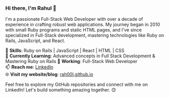 ### Hi there, I'm Rahul 👋

I'm a passionate Full-Stack Web Developer with over a decade of experience in crafting robust web applications. My journey began in 2010 with small Ruby programs and static HTML pages, and I've since specialized in Full-Stack development, mastering technologies like Ruby on Rails, JavaScript, and React.

🚀 **Skills**: Ruby on Rails | JavaScript | React | HTML | CSS  
🌱 **Currently Learning**: Advanced concepts in Full Stack Development & Mastering Ruby on Rails
💼 **Working**: Full-Stack Web Developer  
📫 **Reach me**: [LinkedIn](https://www.linkedin.com/in/rahulpatil2387/)  
🌐 **Visit my website/blog**: [rah00l.github.io](https://rah00l.github.io/)

Feel free to explore my GitHub repositories and connect with me on LinkedIn! Let's build something amazing together. 😊
